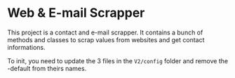 # Web & E-mail Scrapper

This project is a contact and e-mail scrapper. It contains a bunch of methods and classes to scrap values from websites and get contact informations.

To init, you need to update the 3 files in the `V2/config` folder and remove the -default from theirs names.